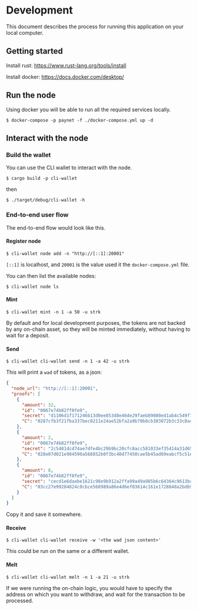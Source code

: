 # Development

This document describes the process for running this application on your local computer.

## Getting started

Install rust: https://www.rust-lang.org/tools/install

Install docker: https://docs.docker.com/desktop/

## Run the node

Using docker you will be able to run all the required services locally.

```shell
$ docker-compose -p paynet -f ./docker-compose.yml up -d
```

## Interact with the node

### Build the wallet

You can use the CLI wallet to interact with the node.

```shell
$ cargo build -p cli-wallet
```

then

```shell
$ ./target/debug/cli-wallet -h
```

### End-to-end user flow

The end-to-end flow would look like this.

#### Register node

```shell
$ cli-wallet node add -n "http://[::1]:20001"
```

`[::1]` is localhost, and `20001` is the value used it the `docker-compose.yml` file.

You can then list the available nodes:

```shell
$ cli-wallet node ls
```

#### Mint

```shell
$ cli-wallet mint -n 1 -a 50 -u strk
```

By default and for local development purposes, the tokens are not backed by any on-chain asset,
so they will be minted immediately, without having to wait for a deposit.

#### Send

```shell
$ cli-wallet cli-wallet send -n 1 -a 42 -u strk
```

This will print a `wad` of tokens, as a json:

```json
{
  "node_url": "http://[::1]:20001",
  "proofs": [
    {
      "amount": 32,
      "id": "0067e74b82ff0fe9",
      "secret": "d1106d1f171246b13d0ee853d8e46de29faeb89080ed1ab4c549f7f3b09acec6",
      "C": "0287cfb3f21fba337bec0211e24ae52bfa2a9b70b8cb303072b3c33c8a45454050"
    },
    {
      "amount": 2,
      "id": "0067e74b82ff0fe9",
      "secret": "2c5481dcd74ae7dfe4bc29b9bc20cfc8acc581033ef35414a31d6525a219e2dd",
      "C": "028e07d021e984590a568852b0f3bc40d77450cae5b45ad69eabcf5c51e171922c"
    },
    {
      "amount": 8,
      "id": "0067e74b82ff0fe9",
      "secret": "cecd1e6daebe1621c98e9b912a2ffa99a49a985b6c64364c9613bca50b7c4454",
      "C": "03cc27e99284824c0cbce568989a86e4d6ef03614c161e1728848a2bdb9d000c0d"
    }
  ]
}
```

Copy it and save it somewhere.

#### Receive

```shell
$ cli-wallet cli-wallet receive -w '<the wad json content>'
```

This could be run on the same or a different wallet.

#### Melt

```shell
$ cli-wallet cli-wallet melt -n 1 -a 21 -u strk
```

If we were running the on-chain logic, you would have to specify the address on which you want to withdraw,
and wait for the transaction to be processed.
